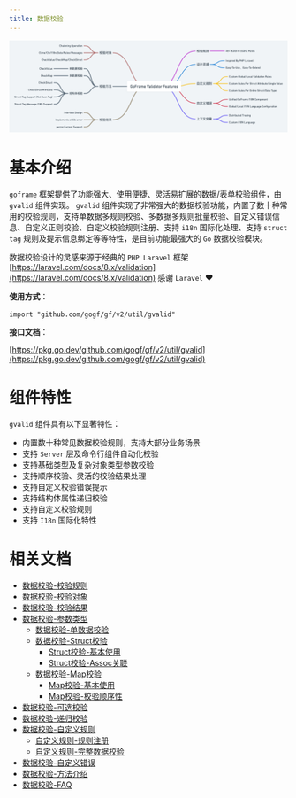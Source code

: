 ```yaml
---
title: 数据校验
---
```


![](/download/attachments/1114678/GoFrame%20Validator%20Features%20%281%29.png?version=1&modificationDate=1623218522131&api=v2)

# 基本介绍

`goframe` 框架提供了功能强大、使用便捷、灵活易扩展的数据/表单校验组件，由 `gvalid` 组件实现。 `gvalid` 组件实现了非常强大的数据校验功能，内置了数十种常用的校验规则，支持单数据多规则校验、多数据多规则批量校验、自定义错误信息、自定义正则校验、自定义校验规则注册、支持 `i18n` 国际化处理、支持 `struct tag` 规则及提示信息绑定等等特性，是目前功能最强大的 `Go` 数据校验模块。

数据校验设计的灵感来源于经典的 `PHP Laravel` 框架 [https://laravel.com/docs/8.x/validation](https://laravel.com/docs/8.x/validation) 感谢 `Laravel` ❤️

**使用方式**：

```
import "github.com/gogf/gf/v2/util/gvalid"
```

**接口文档**：

[https://pkg.go.dev/github.com/gogf/gf/v2/util/gvalid](https://pkg.go.dev/github.com/gogf/gf/v2/util/gvalid)

# 组件特性

`gvalid` 组件具有以下显著特性：

- 内置数十种常见数据校验规则，支持大部分业务场景
- 支持 `Server` 层及命令行组件自动化校验
- 支持基础类型及复杂对象类型参数校验
- 支持顺序校验、灵活的校验结果处理
- 支持自定义校验错误提示
- 支持结构体属性递归校验
- 支持自定义校验规则
- 支持 `I18n` 国际化特性

# 相关文档

- [数据校验-校验规则](/docs/核心组件/数据校验/数据校验-校验规则)
- [数据校验-校验对象](/docs/核心组件/数据校验/数据校验-校验对象)
- [数据校验-校验结果](/docs/核心组件/数据校验/数据校验-校验结果)
- [数据校验-参数类型](/docs/核心组件/数据校验/数据校验-参数类型/数据校验-参数类型)
  - [数据校验-单数据校验](/docs/核心组件/数据校验/数据校验-参数类型/数据校验-单数据校验)
  - [数据校验-Struct校验](/docs/核心组件/数据校验/数据校验-参数类型/数据校验-Struct校验/数据校验-Struct校验)
    - [Struct校验-基本使用](/docs/核心组件/数据校验/数据校验-参数类型/数据校验-Struct校验/Struct校验-基本使用)
    - [Struct校验-Assoc关联](/docs/核心组件/数据校验/数据校验-参数类型/数据校验-Struct校验/Struct校验-Assoc关联)
  - [数据校验-Map校验](/docs/核心组件/数据校验/数据校验-参数类型/数据校验-Map校验/数据校验-Map校验)
    - [Map校验-基本使用](/docs/核心组件/数据校验/数据校验-参数类型/数据校验-Map校验/Map校验-基本使用)
    - [Map校验-校验顺序性](/docs/核心组件/数据校验/数据校验-参数类型/数据校验-Map校验/Map校验-校验顺序性)
- [数据校验-可选校验](/docs/核心组件/数据校验/数据校验-可选校验)
- [数据校验-递归校验](/docs/核心组件/数据校验/数据校验-递归校验)
- [数据校验-自定义规则](/docs/核心组件/数据校验/数据校验-自定义规则/数据校验-自定义规则)
  - [自定义规则-规则注册](/docs/核心组件/数据校验/数据校验-自定义规则/自定义规则-规则注册)
  - [自定义规则-完整数据校验](/docs/核心组件/数据校验/数据校验-自定义规则/自定义规则-完整数据校验)
- [数据校验-自定义错误](/docs/核心组件/数据校验/数据校验-自定义错误)
- [数据校验-方法介绍](/docs/核心组件/数据校验/数据校验-方法介绍)
- [数据校验-FAQ](/docs/核心组件/数据校验/数据校验-FAQ)